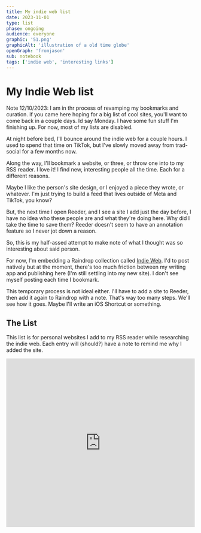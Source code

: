 ```yaml
---
title: My indie web list
date: 2023-11-01
type: list
phase: ongoing
audience: everyone
graphic: '51.png'
graphicAlt: 'illustration of a old time globe'
openGraph: 'fromjason'
sub: notebook
tags: ['indie web', 'interesting links']
---
```

# My Indie Web list

Note 12/10/2023: I am in thr process of revamping my bookmarks and curation. if you came here hoping for a big list of cool sites, you'll want to come back in a couple days. Id say Monday. I have some fun stuff I'm finishing up. For now, most of my lists are disabled. 

At night before bed, I'll bounce around the indie web for a couple hours. I used to spend that time on TikTok, but I've slowly moved away from trad-social for a few months now. 

Along the way, I'll bookmark a website, or three, or throw one into to my RSS reader. I love it! I find new, interesting people all the time. Each for a different reasons. 

Maybe I like the person's site design, or I enjoyed a piece they wrote, or whatever. I'm just trying to build a feed that lives outside of Meta and TikTok, you know?

But, the next time I open Reeder, and I see a site I add just the day before, I have no idea who these people are and what they're doing here. Why did I take the time to save them? Reeder doesn't seem to have an annotation feature so I never jot down a reason. 

So, this is my half-assed attempt to make note of what I thought was so interesting about said person.

For now, I'm embedding a Raindrop collection called [Indie Web](https://raindrop.io/JayVee/indie-web-38881876). I'd to post natively but at the moment, there's too much friction between my writing app and publishing here (I'm still settling into my new site). I don't see myself posting each time I bookmark. 

This temporary process is not ideal either. I'll have to add a site to Reeder, then add it again to Raindrop with a note. That's way too many steps. We'll see how it goes. Maybe I'll write an iOS Shortcut or something. 

## The List
This list is for personal websites I add to my RSS reader while researching the indie web. Each entry will (should?) have a note to remind me why I added the site. 

<iframe style="border: 0; width: 100%; height: 450px;" allowfullscreen frameborder="0" src="https://raindrop.io/JayVee/indie-web-38881876/embed/hide=header&sort=-created"></iframe>
